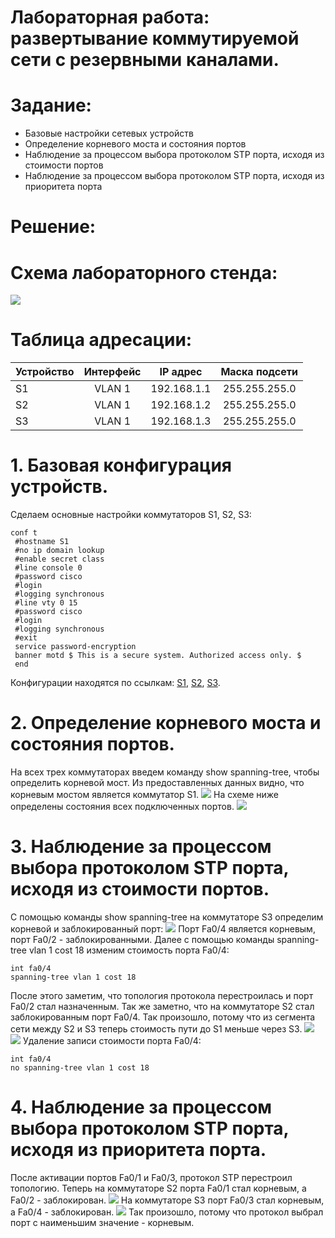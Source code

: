 # Лабораторная работа: развертывание коммутируемой сети с резервными каналами.
# Задание:
- Базовые настройки сетевых устройств
- Определение корневого моста и состояния портов
- Наблюдение за процессом выбора протоколом STP порта, исходя из стоимости портов
- Наблюдение за процессом выбора протоколом STP порта, исходя из приоритета порта

# Решение:

 # Схема лабораторного стенда:
 ![](https://github.com/dmitriyklimenkov/LAB2-STP/blob/main/%D0%A1%D1%85%D0%B5%D0%BC%D0%B0%20%D0%BB%D0%B0%D0%B1%D0%BE%D1%80%D0%B0%D1%82%D0%BE%D1%80%D0%BD%D0%BE%D0%B3%D0%BE%20%D1%81%D1%82%D0%B5%D0%BD%D0%B4%D0%B0%20STP.png)

# Таблица адресации:
| Устройство | Интерфейс  |   IP адрес   | Маска подсети |
| :----------|:----------:| :-----------:|:-------------:|
| S1         | VLAN 1     | 192.168.1.1  | 255.255.255.0 |
| S2         | VLAN 1     | 192.168.1.2  | 255.255.255.0 |
| S3         | VLAN 1     | 192.168.1.3  | 255.255.255.0 |

# 1. Базовая конфигурация устройств.
Сделаем основные настройки коммутаторов S1, S2, S3:
```
conf t
 #hostname S1
 #no ip domain lookup
 #enable secret class
 #line console 0
 #password cisco
 #login
 #logging synchronous 
 #line vty 0 15
 #password cisco
 #login
 #logging synchronous 
 #exit
 service password-encryption 
 banner motd $ This is a secure system. Authorized access only. $
 end
 ```
Конфигурации находятся по ссылкам: [S1](https://github.com/dmitriyklimenkov/LAB2-STP/blob/main/config%20S1), [S2](https://github.com/dmitriyklimenkov/LAB2-STP/blob/main/config%20S2), [S3](https://github.com/dmitriyklimenkov/LAB2-STP/blob/main/config%20S3).

# 2. Определение корневого моста и состояния портов.
На всех трех коммутаторах введем команду show spanning-tree, чтобы определить корневой мост. Из предоставленных данных видно, что корневым мостом является коммутатор S1.
![](https://github.com/dmitriyklimenkov/LAB2-STP/blob/main/root%20bridge.png)
На схеме ниже определены состояния всех подключенных портов.
![](https://github.com/dmitriyklimenkov/LAB2-STP/blob/main/%D0%A1%D0%BE%D1%81%D1%82%D0%BE%D1%8F%D0%BD%D0%B8%D1%8F%20%D0%BF%D0%BE%D1%80%D1%82%D0%BE%D0%B2.png)

# 3. Наблюдение за процессом выбора протоколом STP порта, исходя из стоимости портов.
С помощью команды show spanning-tree на коммутаторе S3 определим корневой и заблокированный порт:
![](https://github.com/dmitriyklimenkov/LAB2-STP/blob/main/S3%20STP_1.png)
Порт Fa0/4 является корневым, порт  Fa0/2 - заблокированными. Далее с помощью команды spanning-tree vlan 1 cost 18 изменим стоимость порта Fa0/4:
```
int fa0/4
spanning-tree vlan 1 cost 18
```
После этого заметим, что топология протокола перестроилась и порт Fa0/2 стал назначенным. Так же заметно, что на коммутаторе S2 стал заблокированным порт Fa0/4. Так произошло, потому что из сегмента сети между S2 и S3 теперь стоимость пути до S1 меньше через S3.
![](https://github.com/dmitriyklimenkov/LAB2-STP/blob/main/S3%20STP_2.png)
![](https://github.com/dmitriyklimenkov/LAB2-STP/blob/main/S3%20STP_3.png)
Удаление записи стоимости порта Fa0/4:
```
int fa0/4
no spanning-tree vlan 1 cost 18
```

# 4. Наблюдение за процессом выбора протоколом STP порта, исходя из приоритета порта.
После активации портов Fa0/1 и Fa0/3, протокол STP перестроил топологию. Теперь на коммутаторе S2 порта Fa0/1 стал корневым, а Fa0/2 - заблокирован.
![](https://github.com/dmitriyklimenkov/LAB2-STP/blob/main/S3%20STP_4.png)
На коммутаторе S3 порт Fa0/3 стал корневым, а Fa0/4 - заблокирован.
![](https://github.com/dmitriyklimenkov/LAB2-STP/blob/main/S3%20STP_5.png)
Так произошло, потому что протокол выбрал порт с наименьшим значение - корневым.



